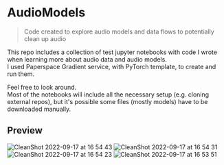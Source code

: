 # AudioModels
> Code created to explore audio models and data flows to potentially clean up audio

This repo includes a collection of test jupyter notebooks with code I wrote when learning more about audio data and audio models.  
I used Paperspace Gradient service, with PyTorch template, to create and run them.

Feel free to look around.  
Most of the notebooks will include all the necessary setup (e.g. cloning external repos), but it's possible some files (mostly models) have to be downloaded manually.  

## Preview

![CleanShot 2022-09-17 at 16 54 43](https://user-images.githubusercontent.com/178898/190865577-75c688c5-b40a-4971-bfdd-0d539755a308.png) ![CleanShot 2022-09-17 at 16 54 31](https://user-images.githubusercontent.com/178898/190865581-05099a47-17f5-4b4d-8c84-0594c87cd8cd.png) ![CleanShot 2022-09-17 at 16 54 23](https://user-images.githubusercontent.com/178898/190865585-0ebb3e41-6bd6-4af2-8e3e-107ffddaf01c.png) ![CleanShot 2022-09-17 at 16 53 51](https://user-images.githubusercontent.com/178898/190865591-a03dcb79-3a12-449c-bf8e-8acf59d8bc0b.png)
